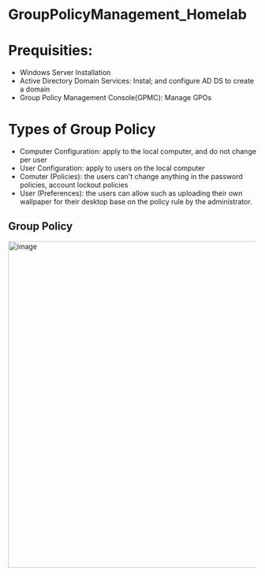 # GroupPolicyManagement_Homelab

<h1>Prequisities: </h1>
<ul>
  <li>Windows Server Installation</li>
  <li>Active Directory Domain Services: Instal; and configure AD DS to create a domain</li>
  <li>Group Policy Management Console(GPMC): Manage GPOs</li>
</ul>

<h1>Types of Group Policy</h1>
<ul>
  <li>Computer Configuration: apply to the local computer, and do not change per user</li>
  <li>User Configuration: apply to users on the local computer</li>
  <li>Comuter (Policies): the users can't change anything in the password policies, account lockout policies</li>
  <li>User (Preferences): the users can allow such as uploading their own wallpaper for their desktop base on the policy rule by the administrator.</li>
</ul>

<h2>Group Policy </h2>
<img width="1381" height="662" alt="image" src="https://github.com/user-attachments/assets/2e560544-29ca-4af4-abff-7db4b3f03407" />
